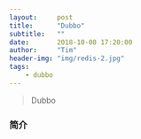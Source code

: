 ```yaml
---
layout:     post
title:      "Dubbo"
subtitle:   ""
date:       2018-10-08 17:20:00
author:     "Tim"
header-img: "img/redis-2.jpg"
tags:
    - dubbo
---
```


> Dubbo

### 简介
